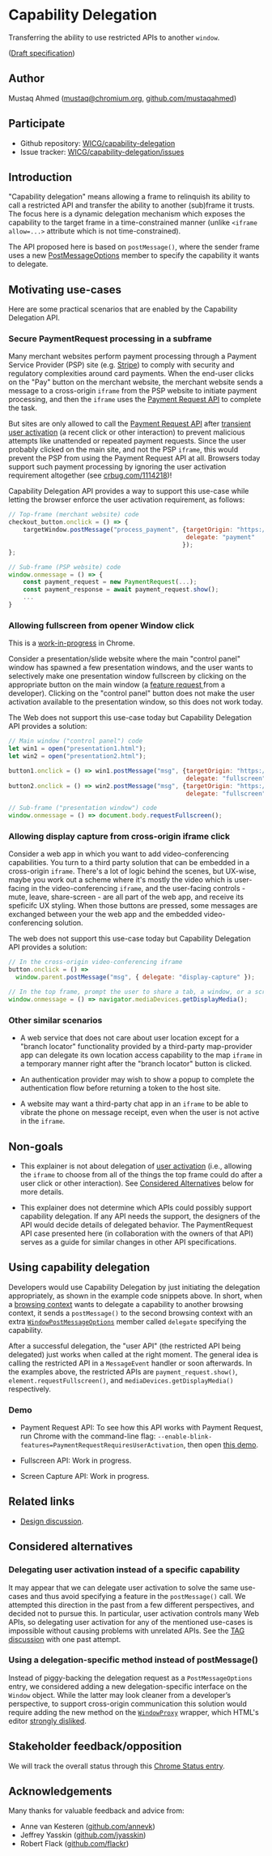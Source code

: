 # Capability Delegation

Transferring the ability to use restricted APIs to another `window`.

([Draft specification](https://wicg.github.io/capability-delegation/spec.html))


## Author

Mustaq Ahmed (mustaq@chromium.org,
[github.com/mustaqahmed](https://github.com/mustaqahmed))


## Participate

* Github repository:
  [WICG/capability-delegation](https://github.com/WICG/capability-delegation)
* Issue tracker:
  [WICG/capability-delegation/issues](https://github.com/WICG/capability-delegation/issues/)


## Introduction

"Capability delegation" means allowing a frame to relinquish its ability to call
a restricted API and transfer the ability to another (sub)frame it trusts. The
focus here is a dynamic delegation mechanism which exposes the capability to the
target frame in a time-constrained manner (unlike `<iframe allow=...>` attribute
which is not time-constrained).

The API proposed here is based on `postMessage()`, where the sender frame uses a
new
[PostMessageOptions](https://html.spec.whatwg.org/multipage/window-object.html#windowpostmessageoptions)
member to specify the capability it wants to delegate.


## Motivating use-cases

Here are some practical scenarios that are enabled by the Capability Delegation
API.


### Secure PaymentRequest processing in a subframe

Many merchant websites perform payment processing through a Payment Service
Provider (PSP) site (e.g. [Stripe](https://stripe.com)) to comply with security
and regulatory complexities around card payments.  When the end-user clicks on
the "Pay" button on the merchant website, the merchant website sends a message
to a cross-origin `iframe` from the PSP website to initiate payment processing,
and then the `iframe` uses the [Payment Request
API](https://w3c.github.io/payment-request) to complete the task.

But sites are only allowed to call the [Payment Request
API](https://w3c.github.io/payment-request) after [transient user
activation](https://html.spec.whatwg.org/multipage/interaction.html#transient-activation)
(a recent click or other interaction) to prevent malicious attempts like
unattended or repeated payment requests.  Since the user probably clicked on the
main site, and not the PSP `iframe`, this would prevent the PSP from using the
Payment Request API at all.  Browsers today support such payment processing by
ignoring the user activation requirement altogether (see
[crbug.com/1114218](https://crbug.com/1114218))!

Capability Delegation API provides a way to support this use-case while letting
the browser enforce the user activation requirement, as follows:

```javascript
// Top-frame (merchant website) code
checkout_button.onclick = () => {
    targetWindow.postMessage("process_payment", {targetOrigin: "https://example.com",
                                                 delegate: "payment"
                                                });
};

// Sub-frame (PSP website) code
window.onmessage = () => {
    const payment_request = new PaymentRequest(...);
    const payment_response = await payment_request.show();
    ...
}
```


### Allowing fullscreen from opener Window click

This is a
[work-in-progress](https://groups.google.com/a/chromium.org/g/blink-dev/c/7YkubntWi3Y/m/gwK7fMiEAwAJ)
in Chrome.

Consider a presentation/slide website where the main "control panel" window has
spawned a few presentation windows, and the user wants to selectively make one
presentation window fullscreen by clicking on the appropriate button on the main
window (a [feature request
](https://bugs.chromium.org/p/chromium/issues/detail?id=931966#c5)from a
developer).  Clicking on the "control panel" button does not make the user
activation available to the presentation window, so this does not work today.

The Web does not support this use-case today but Capability Delegation API
provides a solution:

```javascript
// Main window ("control panel") code
let win1 = open("presentation1.html");
let win2 = open("presentation2.html");

button1.onclick = () => win1.postMessage("msg", {targetOrigin: "https://example.com",
                                                 delegate: "fullscreen"});
button2.onclick = () => win2.postMessage("msg", {targetOrigin: "https://example.com",
                                                 delegate: "fullscreen"});

// Sub-frame ("presentation window") code
window.onmessage = () => document.body.requestFullscreen();
```

### Allowing display capture from cross-origin iframe click

Consider a web app in which you want to add video-conferencing capabilities.
You turn to a third party solution that can be embedded in a cross-origin
`iframe`. There's a lot of logic behind the scenes, but UX-wise, maybe you
work out a scheme where it's mostly the video which is user-facing in the
video-conferencing `iframe`, and the user-facing controls - mute, leave,
share-screen - are all part of the web app, and receive its speficifc UX
styling. When those buttons are pressed, some messages are exchanged between
your the web app and the embedded video-conferencing solution.

The web does not support this use-case today but Capability Delegation API
provides a solution:

```js
// In the cross-origin video-conferencing iframe
button.onclick = () =>
  window.parent.postMessage("msg", { delegate: "display-capture" });
```

```js
// In the top frame, prompt the user to share a tab, a window, or a screen.
window.onmessage = () => navigator.mediaDevices.getDisplayMedia();
```

### Other similar scenarios

* A web service that does not care about user location except for a "branch
  locator" functionality provided by a third-party map-provider app can delegate
  its own location access capability to the map `iframe` in a temporary manner
  right after the "branch locator" button is clicked.

* An authentication provider may wish to show a popup to complete the
  authentication flow before returning a token to the host site.

* A website may want a third-party chat app in an `iframe` to be able to vibrate
  the phone on message receipt, even when the user is not active in the
  `iframe`.


## Non-goals

* This explainer is not about delegation of [user
  activation](https://html.spec.whatwg.org/multipage/interaction.html#tracking-user-activation)
  (i.e., allowing the `iframe` to choose from all of the things the top frame
  could do after a user click or other interaction).  See [Considered
  Alternatives](#considered-alternatives) below for more details.

* This explainer does not determine which APIs could possibly support capability
  delegation.  If any API needs the support, the designers of the API would
  decide details of delegated behavior.  The PaymentRequest API case presented
  here (in collaboration with the owners of that API) serves as a guide for
  similar changes in other API specifications.


## Using capability delegation

Developers would use Capability Delegation by just initiating the delegation
appropriately, as shown in the example code snippets above.  In short, when a
[browsing
context](https://html.spec.whatwg.org/multipage/browsers.html#browsing-context)
wants to delegate a capability to another browsing context, it sends a
`postMessage()` to the second browsing context with an extra
[`WindowPostMessageOptions`](https://html.spec.whatwg.org/multipage/window-object.html#windowpostmessageoptions)
member called `delegate` specifying the capability.

After a successful delegation, the "user API" (the restricted API being
delegated) just works when called at the right moment.  The general idea is
calling the restricted API in a `MessageEvent` handler or soon afterwards.  In
the examples above, the restricted APIs are `payment_request.show()`,
`element.requestFullscreen()`, and `mediaDevices.getDisplayMedia()` respectively.


### Demo

- Payment Request API: To see how this API works with Payment Request, run
Chrome with the command-line flag: `--enable-blink-features=PaymentRequestRequiresUserActivation`, then open
[this
demo](https://wicg.github.io/capability-delegation/example/payment-request/).

- Fullscreen API: Work in progress.

- Screen Capture API: Work in progress.

## Related links

* [Design
  discussion](https://docs.google.com/document/d/1IYN0mVy7yi4Afnm2Y0uda0JH8L2KwLgaBqsMVLMYXtk).


## Considered alternatives

### Delegating user activation instead of a specific capability

It may appear that we can delegate user activation to solve the same use-cases
and thus avoid specifying a feature in the `postMessage()` call.  We attempted
this direction in the past from a few different perspectives, and decided not to
pursue this.  In particular, user activation controls many Web APIs, so
delegating user activation for any of the mentioned use-cases is impossible
without causing problems with unrelated APIs.  See the [TAG
discussion](https://github.com/w3ctag/design-reviews/issues/347) with one past
attempt.


### Using a delegation-specific method instead of postMessage()

Instead of piggy-backing the delegation request as a `PostMessageOptions` entry,
we considered adding a new delegation-specific interface on the `Window` object.
While the latter may look cleaner from a developer’s perspective, to support
cross-origin communication this solution would require adding the new method on
the
[`WindowProxy`](https://developer.mozilla.org/en-US/docs/Glossary/WindowProxy)
wrapper, which HTML's editor [strongly
disliked](https://github.com/whatwg/html/pull/4369#issuecomment-470580082).


## Stakeholder feedback/opposition

We will track the overall status through this [Chrome Status
entry](https://www.chromestatus.com/feature/5708770829139968).


## Acknowledgements

Many thanks for valuable feedback and advice from:

* Anne van Kesteren ([github.com/annevk](https://github.com/annevk))
* Jeffrey Yasskin ([github.com/jyasskin](https://github.com/jyasskin))
* Robert Flack ([github.com/flackr](https://github.com/flackr))
